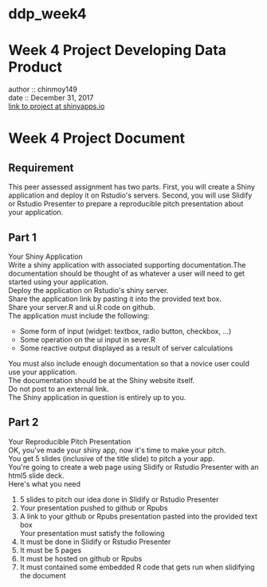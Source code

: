 # ddp_week4
# Week 4 Project Developing Data Product
author :: chinmoy149<br>date :: December 31, 2017<br>
<a href="https://jackdaw.shinyapps.io/test_1/" target="_blank">link to project at shinyapps.io</a>

# Week 4 Project Document

## Requirement

This peer assessed assignment has two parts. First, you will create a Shiny application and deploy it on Rstudio's servers. Second, you will use Slidify or Rstudio Presenter to prepare a reproducible pitch presentation about your application.

## Part 1

Your Shiny Application<br>Write a shiny application with associated supporting documentation.The documentation should be thought of as whatever a user will need to get started using your application.<br>Deploy the application on Rstudio's shiny server.<br>Share the application link by pasting it into the provided text box.<br>Share your server.R and ui.R code on github.<br>The application must include the following:
<ol style="list-style-type:circle">
  <li>Some form of input (widget: textbox, radio button, checkbox, ...)</li>
  <li>Some operation on the ui input in sever.R</li>
  <li>Some reactive output displayed as a result of server calculations</li></ol>
You must also include enough documentation so that a novice user could use your application.<br>The documentation should be at the Shiny website itself.<br>Do not post to an external link.<br>The Shiny application in question is entirely up to you.

## Part 2

Your Reproducible Pitch Presentation<br>OK, you've made your shiny app, now it's time to make your pitch.<br>You get 5 slides (inclusive of the title slide) to pitch a your app.<br>You're going to create a web page using Slidify or Rstudio Presenter with an html5 slide deck.<br>Here's what you need<br>
1. 5 slides to pitch our idea done in Slidify or Rstudio Presenter
2. Your presentation pushed to github or Rpubs
3. A link to your github or Rpubs presentation pasted into the provided text box
<br>Your presentation must satisfy the following
1. It must be done in Slidify or Rstudio Presenter
2. It must be 5 pages
3. It must be hosted on github or Rpubs
4. It must contained some embedded R code that gets run when slidifying the document
